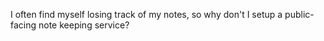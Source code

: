 I often find myself losing track of my notes, so why don't I setup a public-facing note keeping service?
